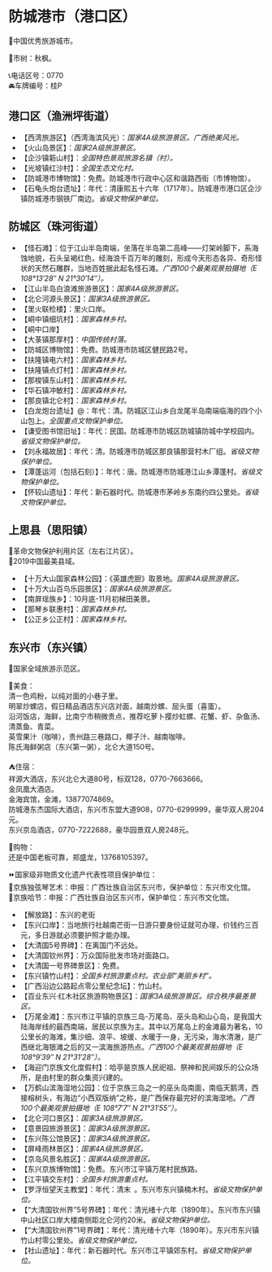 # 防城港市（港口区）  
🏅中国优秀旅游城市。  
  
🌳市树：秋枫。  
  
📞电话区号：0770  
🚘车牌编号：桂P  

## 港口区（渔洲坪街道）  
* 【西湾旅游区】（西湾海滨风光）：*国家4A级旅游景区。广西绝美风光。*  
* 【火山岛景区】：*国家2A级旅游景区。*  
* 【企沙镇簕山村】：*全国特色景观旅游名镇（村）。*  
* 【光坡镇红沙村】：*全国生态文化村。*  
* 【防城港市博物馆】：免费。防城港市行政中心区和谐路西街（市博物馆）。  
* 【石龟头炮台遗址】：年代：清康熙五十六年（1717年）。防城港市港口区企沙镇防城港市钢铁厂南边。*省级文物保护单位。*  

## 防城区（珠河街道）  
* 【怪石滩】：位于江山半岛南端，坐落在半岛第二高峰——灯架岭脚下，系海蚀地貌，石头呈褐红色，经海浪千百万年的雕刻，形成今天形态各异、奇形怪状的天然石雕群，当地百姓据此起名怪石滩。*广西100个最美观景拍摄地（E 108°13′28″ N 21°30′14″）。*  
* 【江山半岛白浪滩旅游景区】：*国家4A级旅游景区。*  
* 【北仑河源头景区】：*国家3A级旅游景区。*  
* 【里火联检楼】：里火口岸。  
* 【峒中镇细坑村】：*国家森林乡村。*  
* 【峒中口岸】  
* 【大菉镇那厚村】：*中国传统村落。*  
* 【防城区博物馆】：免费。防城港市防城区健民路2号。  
* 【扶隆镇电六村】：*国家森林乡村。*  
* 【扶隆镇点灯村】：*国家森林乡村。*  
* 【那梭镇东山村】：*国家森林乡村。*  
* 【华石镇冲敏村】：*国家森林乡村。*  
* 【那良镇北仑村】：*国家森林乡村。*  
* 【白龙炮台遗址】@：年代：清。防城区江山乡白龙尾半岛南端临海的四个小山包上。*全国重点文物保护单位。*    
* 【谦受图书馆旧址】：年代：民国。防城港市防城区防城镇防城中学校园内。*省级文物保护单位。*  
* 【刘永福故居】：年代：清。防城港市防城区那良镇那营村木厂组。*省级文物保护单位。*  
* 【潭蓬运河（包括石刻）】：年代：唐。防城港市防城港江山乡潭蓬村。*省级文物保护单位。*  
* 【怀较山遗址】：年代：新石器时代。防城港市茅岭乡东南约四公里处。*省级文物保护单位。*  

## 上思县（思阳镇）  
🚩革命文物保护利用片区（左右江片区）。  
🏅2019中国最美县域。  
  
* 【十万大山国家森林公园】：《英雄虎胆》取景地。*国家4A级旅游景区。*  
* 【十万大山百鸟乐园景区】：*国家4A级旅游景区。*  
* 【南屏瑶族乡】：10月底-11月初梯田美景。  
* 【那琴乡联惠村】：*国家森林乡村。*  
* 【公正乡公正村】：*国家森林乡村。*  

## 东兴市（东兴镇）  
🚩国家全域旅游示范区。  
  
🍴美食：  
清一色鸡粉，以纯对面的小巷子里。  
明翠炒螺店，假日精品酒店东兴店对面，越南炒螺、屈头蛋（喜蛋）。  
沿河饭店，海鲜，比南宁市稍微贵点，推荐吃萝卜撄炒虹螺、花蟹、虾、杂鱼汤、清蒸鱼、青菜。  
英雪果汁（咖啡），贵州路三巷路口，椰子汁、越南咖啡。  
陈氏海鲜粥店（东兴第一粥），北仑大道150号。  
  
⛺住宿：  
祥源大酒店，东兴北仑大道80号，标双128，0770-7663666。  
金凤凰大酒店。  
金海宾馆，金滩，13877074869。  
防城港东杰国际大酒店，东兴市东盟大道908，0770-6299999，豪华双人房204元。  
东兴京岛酒店，0770-7222688，豪华园景双人房248元。  
  
🧊购物：  
还是中国老板可靠，郑盛龙，13768105397。  
  
⏩国家级非物质文化遗产代表性项目保护单位：  
🔸京族独弦琴艺术：申报：广西壮族自治区东兴市，保护单位：东兴市文化馆。  
🔸京族哈节：申报：广西壮族自治区东兴市，保护单位：东兴市文化馆。  
  
* 【解放路】：东兴的老街  
* 【东兴口岸】：当地旅行社越南芒街一日游只要身份证就可办理，价钱约三百元，多日游就必须要护照才能办理。  
* 【大清国5号界碑】：在离国门不远处。  
* 【大清国钦州界】：万众国际批发市场对面路口。  
* 【大清国一号界碑景区】：免费。  
* 【东兴镇竹山村】：*全国乡村旅游重点村。农业部“美丽乡村”。*  
* 【广西沿边公路起点零公里纪念坛】：竹山村。  
* 【百业东兴·红木社区旅游购物景区】：*国家3A级旅游景区。综合秩序最差景区。*  
* 【万尾金滩】：东兴市江平镇的京族三岛-万尾岛、巫头岛和山心岛，是我国大陆海岸线的最西南端，居民以京族为主。其中以万尾岛上的金滩最为著名，10公里长的海滩，集沙细、浪平、坡缓、水暖于一身，无污染，海水清澈，是广西继北海银滩之后的又一滨海旅游热点。*广西100个最美观景拍摄地（E 108°9′39″ N 21°31′28″）。*  
* 【海迎门京族文化度假村】：哈亭是京族人民祀祖、祭神和民间娱乐的公众场所，是由村里的群众集资兴建的。  
* 【万鹤山滨海湿地公园】：位于京族三岛之一的巫头岛南面，南临天鹅湾，西接榕树头，有海边“小西双版纳”之称，是广西保存最完好的滨海湿地。*广西100个最美观景拍摄地（E 108°7′7″ N 21°31′55″）。*  
* 【北仑河口景区】：*国家3A级旅游景区。*  
* 【意景园旅游景区】：*国家3A级旅游景区。*  
* 【东兴陈公馆景区】：*国家3A级旅游景区。*  
* 【屏峰雨林景区】：*国家4A级旅游景区。*  
* 【京岛风景名胜区】：*国家4A级旅游景区。*  
* 【东兴京族博物馆】：免费。东兴市江平镇万尾村民族路。  
* 【江平镇交东村】：*全国乡村旅游重点村。*    
* 【罗浮恒望天主教堂】：年代：清末 。东兴市东兴镇楠木村。*省级文物保护单位。*  
* 【“大清国钦州界”5号界碑】：年代：清光绪十六年（1890年）。东兴市东兴镇中山社区口岸大楼南侧距北仑河约20米。*省级文物保护单位。*  
* 【“大清国钦州界”1号界碑】：年代：清光绪十六年（1890年）。东兴市东兴镇竹山村零公里处。*省级文物保护单位。*  
* 【社山遗址】：年代：新石器时代。东兴市江平镇郊东村。*省级文物保护单位。*  